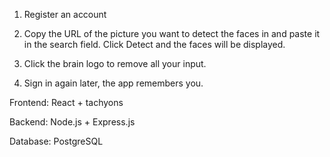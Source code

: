 1) Register an account

2) Copy the URL of the picture you want to detect the faces in and paste it in the search field. Click Detect and the faces will be displayed.

3) Click the brain logo to remove all your input.

4) Sign in again later, the app remembers you. 

Frontend: React + tachyons

Backend: Node.js + Express.js

Database: PostgreSQL


